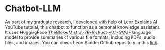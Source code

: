 # Chatbot-LLM
As part of my graduate research, I developed with help of [Leon Explains AI](https://www.youtube.com/watch?v=CUjO8b6_ZuM&t=1904s) YouTube tutorial, this chatbot to function as a personal knowledge assistant. It uses HuggingFace [TheBloke/Mistral-7B-Instruct-v0.1-GGUF](https://huggingface.co/TheBloke/Mistral-7B-Instruct-v0.1-GGUF) language model to provide summaries of various file formats, including PDFs, audio files, and images. You can check Leon Sander  Github repository in this [link](https://github.com/Leon-Sander/local_multimodal_ai_chat/tree/YTVideoCodeVersion).
